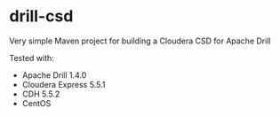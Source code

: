 # drill-csd
Very simple Maven project for building a Cloudera CSD for Apache Drill

Tested with:
- Apache Drill 1.4.0
- Cloudera Express 5.5.1
- CDH 5.5.2
- CentOS
